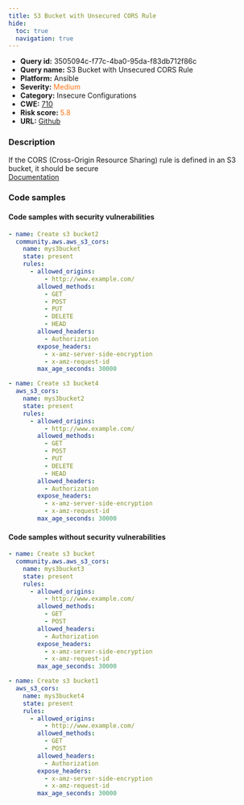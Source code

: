 ```yaml
---
title: S3 Bucket with Unsecured CORS Rule
hide:
  toc: true
  navigation: true
---
```


<style>
  .highlight .hll {
    background-color: #ff171742;
  }
  .md-content {
    max-width: 1100px;
    margin: 0 auto;
  }
</style>

-   **Query id:** 3505094c-f77c-4ba0-95da-f83db712f86c
-   **Query name:** S3 Bucket with Unsecured CORS Rule
-   **Platform:** Ansible
-   **Severity:** <span style="color:#ff7213">Medium</span>
-   **Category:** Insecure Configurations
-   **CWE:** <a href="https://cwe.mitre.org/data/definitions/710.html" onclick="newWindowOpenerSafe(event, 'https://cwe.mitre.org/data/definitions/710.html')">710</a>
-   **Risk score:** <span style="color:#ff7213">5.8</span>
-   **URL:** [Github](https://github.com/Checkmarx/kics/tree/master/assets/queries/ansible/aws/s3_bucket_with_unsecured_cors_rule)

### Description
If the CORS (Cross-Origin Resource Sharing) rule is defined in an S3 bucket, it should be secure<br>
[Documentation](https://docs.ansible.com/ansible/latest/collections/community/aws/aws_s3_cors_module.html#parameter-rules)

### Code samples
#### Code samples with security vulnerabilities
```yaml title="Positive test num. 1 - yaml file" hl_lines="5"
- name: Create s3 bucket2
  community.aws.aws_s3_cors:
    name: mys3bucket
    state: present
    rules:
      - allowed_origins:
          - http://www.example.com/
        allowed_methods:
          - GET
          - POST
          - PUT
          - DELETE
          - HEAD
        allowed_headers:
          - Authorization
        expose_headers:
          - x-amz-server-side-encryption
          - x-amz-request-id
        max_age_seconds: 30000

```
```yaml title="Positive test num. 2 - yaml file" hl_lines="5"
- name: Create s3 bucket4
  aws_s3_cors:
    name: mys3bucket2
    state: present
    rules:
      - allowed_origins:
          - http://www.example.com/
        allowed_methods:
          - GET
          - POST
          - PUT
          - DELETE
          - HEAD
        allowed_headers:
          - Authorization
        expose_headers:
          - x-amz-server-side-encryption
          - x-amz-request-id
        max_age_seconds: 30000

```


#### Code samples without security vulnerabilities
```yaml title="Negative test num. 1 - yaml file"
- name: Create s3 bucket
  community.aws.aws_s3_cors:
    name: mys3bucket3
    state: present
    rules:
      - allowed_origins:
          - http://www.example.com/
        allowed_methods:
          - GET
          - POST
        allowed_headers:
          - Authorization
        expose_headers:
          - x-amz-server-side-encryption
          - x-amz-request-id
        max_age_seconds: 30000

```
```yaml title="Negative test num. 2 - yaml file"
- name: Create s3 bucket1
  aws_s3_cors:
    name: mys3bucket4
    state: present
    rules:
      - allowed_origins:
          - http://www.example.com/
        allowed_methods:
          - GET
          - POST
        allowed_headers:
          - Authorization
        expose_headers:
          - x-amz-server-side-encryption
          - x-amz-request-id
        max_age_seconds: 30000

```

